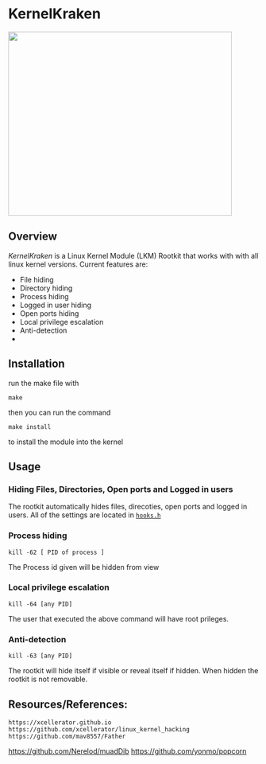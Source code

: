 # KernelKraken
<img align="center" src="https://github.com/infernexio/KernelKraken/blob/main/images/Kraken.png" height="370" width="450">

## Overview
*KernelKraken* is a Linux Kernel Module (LKM) Rootkit that works with with all linux kernel versions. Current features are:</br>

* File hiding
* Directory hiding
* Process hiding
* Logged in user hiding
* Open ports hiding
* Local privilege escalation
* Anti-detection
* 
## Installation
run the make file with 
```
make
```
then you can run the command
```
make install
```
to install the module into the kernel

## Usage

### Hiding Files, Directories, Open ports and Logged in users
The rootkit automatically hides files, direcoties, open ports and logged in users. All of the settings are located in [`hooks.h`](https://github.com/infernexio/KernelKraken/blob/main/headers/hooks.h)

### Process hiding
```
kill -62 [ PID of process ]
```
The Process id given will be hidden from view

### Local privilege escalation
```
kill -64 [any PID]
```
The user that executed the above command will have root prileges.

### Anti-detection
```
kill -63 [any PID]
```
The rootkit will hide itself if visible or reveal itself if hidden. When hidden the rootkit is not removable.


## Resources/References:
	https://xcellerator.github.io
	https://github.com/xcellerator/linux_kernel_hacking
	https://github.com/mav8557/Father
  https://github.com/Nerelod/muadDib
  https://github.com/yonmo/popcorn
